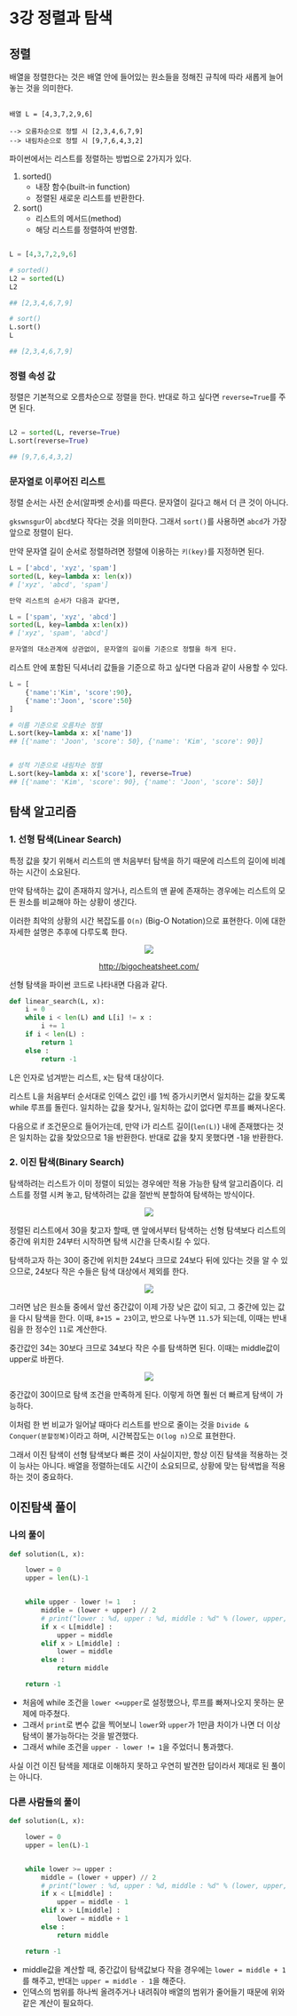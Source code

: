 # 3강 정렬과 탐색

## 정렬

배열을 정렬한다는 것은 배열 안에 들어있는 원소들을 정해진 규칙에 따라 새롭게 늘어놓는 것을 의미한다.

``` text

배열 L = [4,3,7,2,9,6]

--> 오름차순으로 정렬 시 [2,3,4,6,7,9]
--> 내림차순으로 정렬 시 [9,7,6,4,3,2]

```
파이썬에서는 리스트를 정렬하는 방법으로 2가지가 있다.

1. sorted()
   - 내장 함수(built-in function)
   - 정렬된 새로운 리스트를 반환한다.
2. sort()
   - 리스트의 메서드(method)
   - 해당 리스트를 정렬하여 반영함.

``` python

L = [4,3,7,2,9,6]

# sorted()
L2 = sorted(L)
L2

## [2,3,4,6,7,9]

# sort()
L.sort()
L

## [2,3,4,6,7,9]
```

### 정렬 속성 값

정렬은 기본적으로 오름차순으로 정렬을 한다.
반대로 하고 싶다면 `reverse=True`를 주면 된다.
``` python

L2 = sorted(L, reverse=True)
L.sort(reverse=True)

## [9,7,6,4,3,2]

```

### 문자열로 이루어진 리스트

정렬 순서는 사전 순서(알파벳 순서)를 따른다. 문자열이 길다고 해서 더 큰 것이 아니다.

`gkswnsgur`이 `abcd`보다 작다는 것을 의미한다. 그래서 `sort()`를 사용하면 `abcd`가 가장 앞으로 정렬이 된다.

만약 문자열 길이 순서로 정렬하려면 정렬에 이용하는 `키(key)`를 지정하면 된다.

``` python
L = ['abcd', 'xyz', 'spam']
sorted(L, key=lambda x: len(x))
# ['xyz', 'abcd', 'spam']

만약 리스트의 순서가 다음과 같다면,

L = ['spam', 'xyz', 'abcd']
sorted(L, key=lambda x:len(x))
# ['xyz', 'spam', 'abcd']

문자열의 대소관계에 상관없이, 문자열의 길이를 기준으로 정렬을 하게 된다.
```

리스트 안에 포함된 딕셔너리 값들을 기준으로 하고 싶다면 다음과 같이 사용할 수 있다.

``` python
L = [
    {'name':'Kim', 'score':90},
    {'name':'Joon', 'score':50}
]

# 이름 기준으로 오름차순 정렬
L.sort(key=lambda x: x['name'])
## [{'name': 'Joon', 'score': 50}, {'name': 'Kim', 'score': 90}]


# 성적 기준으로 내림차순 정렬
L.sort(key=lambda x: x['score'], reverse=True)
## [{'name': 'Kim', 'score': 90}, {'name': 'Joon', 'score': 50}]
```

## 탐색 알고리즘

### 1. 선형 탐색(Linear Search)

특정 값을 찾기 위해서 리스트의 맨 처음부터 탐색을 하기 때문에 리스트의 길이에 비례하는 시간이 소요된다. 

만약 탐색하는 값이 존재하지 않거나, 리스트의 맨 끝에 존재하는 경우에는 리스트의 모든 원소를 비교해야 하는 상황이 생긴다.

이러한 최악의 상황의 시간 복잡도를 `O(n)` (Big-O Notation)으로 표현한다. 이에 대한 자세한 설명은 추후에 다루도록 한다.

<p align="center">
    <img src="https://user-images.githubusercontent.com/54902347/105575559-db9b9a80-5daf-11eb-8e4d-a7ceed7eae2f.png">
    <p align="center"><a href="http://bigocheatsheet.com/">http://bigocheatsheet.com/</a></p>
</p>

선형 탐색을 파이썬 코드로 나타내면 다음과 같다.

``` python
def linear_search(L, x):
    i = 0
    while i < len(L) and L[i] != x :
        i += 1
    if i < len(L) :
        return 1
    else : 
        return -1
```
L은 인자로 넘겨받는 리스트, x는 탐색 대상이다.

리스트 L을 처음부터 순서대로 인덱스 값인 i를 1씩 증가시키면서 일치하는 값을 찾도록 while 루프를 돌린다. 일치하는 값을 찾거나, 일치하는 값이 없다면 루프를 빠져나온다.

다음으로 if 조건문으로 들어가는데, 만약 i가 리스트 길이(`len(L)`) 내에 존재했다는 것은 일치하는 값을 찾았으므로 1을 반환한다. 반대로 값을 찾지 못했다면 -1을 반환한다.

### 2. 이진 탐색(Binary Search)

탐색하려는 리스트가 이미 정렬이 되있는 경우에만 적용 가능한 탐색 알고리즘이다. 리스트를 정렬 시켜 놓고, 탐색하려는 값을 절반씩 분할하여 탐색하는 방식이다.

<p align="center">
    <img src="https://user-images.githubusercontent.com/54902347/105575789-7c3e8a00-5db1-11eb-8d67-ae004c9b5b81.png">
</p>

정렬된 리스트에서 30을 찾고자 할때, 맨 앞에서부터 탐색하는 선형 탐색보다 리스트의 중간에 위치한 24부터 시작하면 탐색 시간을 단축시킬 수 있다.

탐색하고자 하는 30이 중간에 위치한 24보다 크므로 24보다 뒤에 있다는 것을 알 수 있으므로, 24보다 작은 수들은 탐색 대상에서 제외를 한다.

<p align="center">
    <img src="https://user-images.githubusercontent.com/54902347/105575805-a4c68400-5db1-11eb-9a3a-2172f2860b05.png">
</p>

그러면 남은 원소들 중에서 앞선 중간값이 이제 가장 낮은 값이 되고, 그 중간에 있는 값을 다시 탐색을 한다. 이때, `8+15 = 23`이고, 반으로 나누면 `11.5`가 되는데, 이때는 반내림을 한 정수인 `11`로 계산한다.

중간값인 34는 30보다 크므로 34보다 작은 수를 탐색하면 된다. 이때는 middle값이 upper로 바뀐다.

<p align="center">
    <img src="https://user-images.githubusercontent.com/54902347/105576064-8e212c80-5db3-11eb-896e-71d885f54bfe.png">
</p>

중간값이 30이므로 탐색 조건을 만족하게 된다. 이렇게 하면 훨씬 더 빠르게 탐색이 가능하다.

이처럼 한 번 비교가 일어날 때마다 리스트를 반으로 줄이는 것을 `Divide & Conquer(분할정복)`이라고 하며, 시간복잡도는 `O(log n)`으로 표현한다.

그래서 이진 탐색이 선형 탐색보다 빠른 것이 사실이지만, 항상 이진 탐색을 적용하는 것이 능사는 아니다. 배열을 정렬하는데도 시간이 소요되므로, 상황에 맞는 탐색법을 적용하는 것이 중요하다.

## 이진탐색 풀이

### 나의 풀이

``` python
def solution(L, x):

    lower = 0
    upper = len(L)-1


    while upper - lower != 1   :
        middle = (lower + upper) // 2
        # print("lower : %d, upper : %d, middle : %d" % (lower, upper, middle))
        if x < L[middle] :
            upper = middle
        elif x > L[middle] :
            lower = middle
        else :
            return middle

    return -1
```

- 처음에 while 조건을 `lower <=upper`로 설정했으나, 루프를 빠져나오지 못하는 문제에 마주쳤다.
- 그래서 `print`로 변수 값을 찍어보니 `lower`와 `upper`가 1만큼 차이가 나면 더 이상 탐색이 불가능하다는 것을 발견했다.
- 그래서 while 조건을 `upper - lower != 1`을 주었더니 통과했다.

사실 이건 이진 탐색을 제대로 이해하지 못하고 우연히 발견한 답이라서 제대로 된 풀이는 아니다.

### 다른 사람들의 풀이

``` python
def solution(L, x):

    lower = 0
    upper = len(L)-1


    while lower >= upper :
        middle = (lower + upper) // 2
        # print("lower : %d, upper : %d, middle : %d" % (lower, upper, middle))
        if x < L[middle] :
            upper = middle - 1
        elif x > L[middle] :
            lower = middle + 1
        else :
            return middle

    return -1
```

- middle값을 계산할 때, 중간값이 탐색값보다 작을 경우에는 `lower = middle + 1`를 해주고, 반대는 `upper = middle - 1`을 해준다.
- 인덱스의 범위를 하나씩 올려주거나 내려줘야 배열의 범위가 줄어들기 때문에 위와 같은 계산이 필요하다.